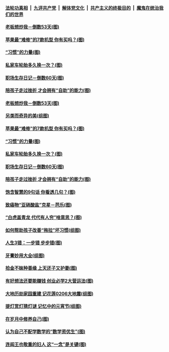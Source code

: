 

####  [法轮功真相](../../../../basic/blob/master/README.md?t=03071101) &nbsp;|&nbsp; [九评共产党](../../../../9ping.md/blob/master/README.md?t=03071101) &nbsp;|&nbsp; [解体党文化](../../../../jtdwh.md/blob/master/README.md?t=03071101)  &nbsp;|&nbsp; [共产主义的终极目的](../../../../gczydzjmd.md/blob/master/README.md?t=03071101) &nbsp;|&nbsp; [魔鬼在统治我们的世界](../../../../mgztzwmdsj.md/blob/master/README.md?t=03071101) 

#### [老板想炒我－倒数53天(图)](../pages/p8/964701.md?t=03071101) 

#### [苹果最“难修”的7款机型 你有买吗？(图)](../pages/p8/964693.md?t=03071101) 

#### [“习惯”的力量(图)](../pages/p8/964525.md?t=03071101) 

#### [私家车轮胎多久换一次？(图)](../pages/p8/964675.md?t=03071101) 

#### [职场生存日记－倒数60天(图)](../pages/p8/964652.md?t=03071101) 

#### [陪孩子走过挫折 才会拥有“自助”的能力(图)](../pages/p8/964602.md?t=03071101) 

#### [老板想炒我－倒数53天(图)](../pages/p8/964701.md?t=03071101) 

#### [另类而奇异的美(组图)](../pages/p8/964715.md?t=03071101) 

#### [苹果最“难修”的7款机型 你有买吗？(图)](../pages/p8/964693.md?t=03071101) 

#### [“习惯”的力量(图)](../pages/p8/964525.md?t=03071101) 

#### [私家车轮胎多久换一次？(图)](../pages/p8/964675.md?t=03071101) 

#### [职场生存日记－倒数60天(图)](../pages/p8/964652.md?t=03071101) 

#### [陪孩子走过挫折 才会拥有“自助”的能力(图)](../pages/p8/964602.md?t=03071101) 

#### [饱含智慧的9句话 你看透几句？(图)](../pages/p8/964297.md?t=03071101) 

#### [致癌物“亚硝酸盐”克星－芭乐(图)](../pages/p8/964132.md?t=03071101) 

#### [“白虎盖青龙 代代有人穷”啥意思？(图)](../pages/p8/964481.md?t=03071101) 

#### [如何帮助孩子改善“拖拉”坏习惯(组图)](../pages/p8/964474.md?t=03071101) 

#### [人生3错：一步错 步步错(图)](../pages/p8/964467.md?t=03071101) 

#### [牙膏妙用大全(组图)](../pages/p8/961372.md?t=03071101) 

#### [拾金不昧种善缘 上天还子又护妻(图)](../pages/p8/963537.md?t=03071101) 

#### [有好想法还要能赚钱 创业必学2大营运法(图)](../pages/p8/964359.md?t=03071101) 

#### [大地历劫家园重建 记花莲0206大地震(组图)](../pages/p8/960804.md?t=03071101) 

#### [提灯赏灯猜灯谜 记忆中的元宵节(组图)](../pages/p8/962375.md?t=03071101) 

#### [在岁月中修养自己(图)](../pages/p8/963738.md?t=03071101) 

#### [认为自己不配学数学的“数学资优生”(图)](../pages/p8/964257.md?t=03071101) 

#### [连阎王也敬重的妇人 这“一念”是关键(图)](../pages/p8/963539.md?t=03071101) 

